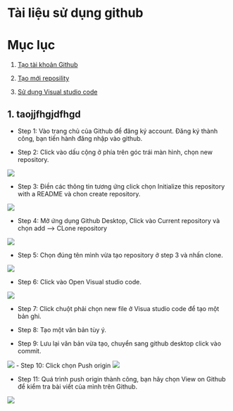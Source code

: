 # Tài liệu sử dụng github
# Mục lục
1. [Tạo tài khoản Github](https://github.com/phancong0897/Congphan/blob/master/S%E1%BB%AD%20d%E1%BB%A5ng%20github.md#1-taojjfhgjdfhgd)

2. [Tạo mới reposility](#B)

3. [Sử dụng Visual studio code](#C)

## 1. taojjfhgjdfhgd

- Step 1: Vào trang chủ của Github để đăng ký account. Đăng ký thành công, bạn tiến hành đăng nhập vào github.

- Step 2: Click vào dấu cộng ở phía trên góc trái màn hình, chọn new repository.

<img src="https://imgur.com/j1pHgUI.png">

- Step 3: Điền các thông tin tương ứng click chọn Initialize this repository with a README và chon create repository.

<img src="https://imgur.com/7zyXykX.png"> 

- Step 4: Mở ứng dụng Github Desktop, Click vào Current repository và chọn add --> CLone repository

<img src="https://imgur.com/f9exYrU.png">

- Step 5: Chọn đúng tên mình vừa tạo repository ở step 3 và nhấn clone.
<img src="https://imgur.com/f9exYrU.jpg">

- Step 6: Click vào Open Visual studio code.

<img src="https://imgur.com/VFmzkjX.png">

- Step 7: Click chuột phải chọn new file ở Visua studio code để tạo một bản ghi.

- Step 8: Tạo một văn bản tùy ý.

- Step 9: Lưu lại văn bản vừa tạo, chuyển sang github desktop click vào commit.

<img src="https://imgur.com/PE67Z9f.png">
- Step 10: Click chọn Push origin

<img src="https://imgur.com/jPbS3Ah.png">

- Step 11: Quá trình push origin thành công, bạn hãy chọn View on Github để kiểm tra bài viết của mình trên Github.

<img src="https://imgur.com/Hiyeg7b.png">